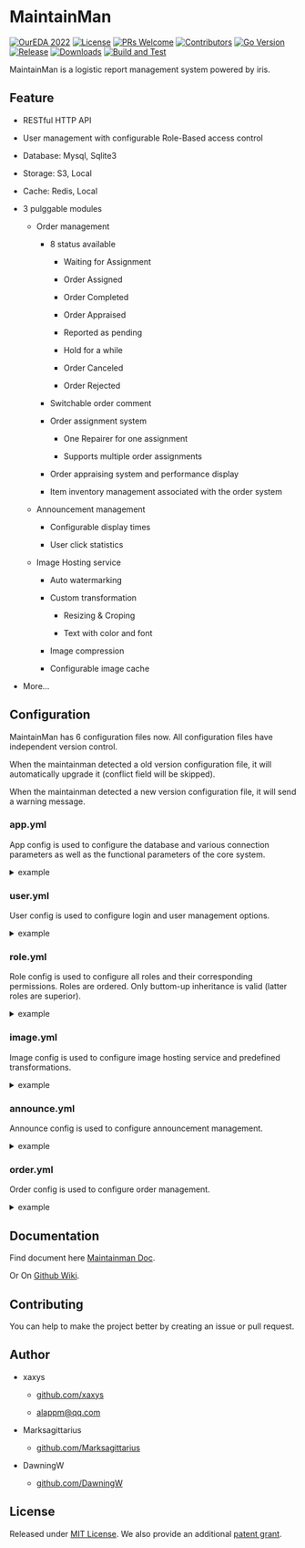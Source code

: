 # MaintainMan

[![OurEDA 2022](https://img.shields.io/badge/OurEDA-2022-00ffcc.svg)](https://img.shields.io/badge/OurEDA-2022-00ffcc)
[![License](https://img.shields.io/badge/license-MIT%20with%20PATENTS-green.svg)](https://github.com/xaxys/MaintainMan/blob/master/LICENSE)
[![PRs Welcome](https://img.shields.io/badge/PRs-welcome-brightgreen.svg)](https://github.com/xaxys/MaintainMan/pulls)
[![Contributors](https://img.shields.io/github/contributors/xaxys/maintainman.svg)](https://github.com/xaxys/MaintainMan/graphs/contributors)
[![Go Version](https://img.shields.io/github/go-mod/go-version/xaxys/maintainman.svg)](https://github.com/xaxys/MaintainMan/blob/master/go.mod)
[![Release](https://img.shields.io/github/v/release/xaxys/maintainman.svg)](https://github.com/xaxys/MaintainMan/releases)
[![Downloads](https://img.shields.io/github/downloads/xaxys/maintainman/total.svg)](https://github.com/xaxys/MaintainMan/releases)
[![Build and Test](https://github.com/xaxys/MaintainMan/actions/workflows/main.yml/badge.svg)](https://github.com/xaxys/MaintainMan/actions/workflows/main.yml)

MaintainMan is a logistic report management system powered by iris.

## Feature

- RESTful HTTP API

- User management with configurable Role-Based access control

- Database: Mysql, Sqlite3

- Storage: S3, Local

- Cache: Redis, Local

- 3 pulggable modules

  - Order management

    - 8 status available

      - Waiting for Assignment

      - Order Assigned

      - Order Completed

      - Order Appraised

      - Reported as pending

      - Hold for a while

      - Order Canceled

      - Order Rejected

    - Switchable order comment

    - Order assignment system

      - One Repairer for one assignment

      - Supports multiple order assignments

    - Order appraising system and performance display

    - Item inventory management associated with the order system

  - Announcement management
  
    - Configurable display times

    - User click statistics

  - Image Hosting service
  
    - Auto watermarking

    - Custom transformation

      - Resizing & Croping

      - Text with color and font

    - Image compression

    - Configurable image cache

- More...

## Configuration

MaintainMan has 6 configuration files now. All configuration files have independent version control.

When the maintainman detected a old version configuration file, it will automatically upgrade it (conflict field will be skipped).

When the maintainman detected a new version configuration file, it will send a warning message.

### app.yml

App config is used to configure the database and various connection parameters as well as the functional parameters of the core system.

<details>
<summary>example</summary>

```yaml
app:
  # application name.
  name: "maintainman"
  # listen port.
  listen: ":8080"
  # log level (debug, info, warn, error, fatal).
  loglevel: "debug"

  page:
    # max number of items in a page.
    # http request paramenter `limit` must not exceed this value.
    limit: 100
    # default number of items in a page.
    # this number will be used when http request paramenter `limit`
    # is not specified or <= 0.
    default: 50

token:
  # token secret.
  # IMPORTANT! you'd better change it to a random string or a strong
  # secret key.
  key: ""
  # token expire duration.
  expire: "30m"

database:
  # database type (mysql, sqlite).
  driver: "mysql"
  mysql:
    host: "localhost"
    port: 3306
    name: "maintainman"
    params: "parseTime=true&loc=Local&charset=utf8mb4"
    user: "root"
    password: ""
  sqlite:
    # sqlite database file path.
    path: "maintainman.db"

storage:
  # storage type (local, s3).
  driver: "local"
  local:
    path: "./files"
  # if s3 connection defined here, module config without s3 connection
  # will use the connection defined here.
  s3:
    access_key: ""
    secret_key: ""
    bucket: ""
    region: ""

cache:
  # cache type (local, redis).
  driver: "local"
  # cache limit. if the cache limit is reached, some entries will be
  # evicted automatically.
  # if the cache limit is 0, no entries will not be evicted.
  limit: 268435456 # 256M
  redis:
    host: "localhost"
    port: 6379
    password: ""

# channel size of event bus (message bus).
bus_buffer: 1000

```

</details>

### user.yml

User config is used to configure login and user management options.

<details>
<summary>example</summary>

```yaml
wechat:
  # wechat appid.
  appid: ""
  # wechat secret.
  secret: ""
  # whether a unregistered user will be registered on wechat login.
  # if false, reponse code will be `403` when a unregistered user try
  # wechat login.
  # if true, a unregistered user will be registered on wechat login.
  # username will be open_id and user will be assigned a random password.
  fastlogin: true

cache:
  # cache type (local, redis).
  driver: local
  # cache limit.
  limit: 268435456 # 256M
  # if redis, connection has been configured in app.yml

# the admin user configuration.
# only apply at first initialization.
# IMPORTANT! you'd better change it to some strong password and delete
# belowing entries after the first initialization.
admin:
  name: "admin"
  display_name: "maintainman default admin"
  role_name: "super_admin"
  password: "12345678"

```

</details>

### role.yml

Role config is used to configure all roles and their corresponding permissions. Roles are ordered. Only buttom-up inheritance is valid (latter roles are superior).

<details>
<summary>example</summary>

```yaml
role:

- display_name: 封停用户
  name: banned
  permissions: []
  inheritance: []

- name: guest
  display_name: 访客
  guest: true
  permissions:
  - user.register
  - user.login
  - user.wxlogin
  - user.wxregister
  inheritance: []

- name: user
  display_name: 普通用户
  default: true
  permissions:
  - image.upload
  - image.view
  - user.view
  - user.update
  - user.renew
  - role.view
  - announce.view
  - announce.hit
  - order.view
  - order.create
  - order.cancel
  - order.update
  - order.appraise
  - order.urgence
  - order.comment.view
  - order.comment.create
  - order.comment.delete
  - tag.view.1
  - tag.add.1
  # `tag.add.1` is a special permission.
  # in `perm.?` pattern, if `?` is a number, the number will be compared
  # to judge whether the role has the permission.
  # e.g. if a role has `perm.2`, then the `perm.2` and `perm.1` will be
  # judge as true.
  inheritance:
  - guest

- name: maintainer
  display_name: 维护工
  permissions:
  - order.viewfix
  - order.reject
  - order.report
  - order.complete
  - item.consume
  - item.viewall
  - tag.view.2
  - tag.add.2
  inheritance:
  - user

- name: super_maintainer
  display_name: 维护工（可自行接单）
  permissions:
  - order.selfassign
  - order.viewall
  inheritance:
  - maintainer

- name: admin
  display_name: 管理员
  permissions:
  - image.*
  - division.*
  - announce.*
  - order.*
  - tag.*
  - item.*
  # in `perm.*` pattern, `*` means any, all sub permissions under perm will
  # be judged as true.
  inheritance:
  - maintainer

- name: super_admin
  display_name: 超级管理员
  permissions:
  - '*'
  inheritance:
  - admin

```

</details>

### image.yml

Image config is used to configure image hosting service and predefined transformations.

<details>
<summary>example</summary>

```yaml
# jpeg compression quality.
jpeg_quality: 80
# max gif color number.
gif_num_colors: 256
# all image after transformation will be cached as jpeg.
cache_as_jpeg: true
# all image uploaded will be saved as gif.
save_as_jpeg: false

upload:
  # upload request returns straight after image is processed by the server.
  # but saving might still fail.
  async: false
  # the max file size of image allowed to upload.
  max_file_size: 10485760 # 10 MB
  # the max dimension of image allowed to upload.
  max_pixels: 15000000    # 15 million pixels
  # the throttling rate control.
  throttling:
    # the max number of requests allowed in a period.
    burst: 20
    # the duration between requests.
    rate: 1
    # the purge duration.
    purge: 1m
    # the expiration duration.
    expire: 1m

cache:
  # cache type (local, redis).
  driver: local
  # cache limit. if the cache limit is reached, image in storage
  # will be deteted automatically.
  # if the cache limit is 0, no entries will not be evicted.
  # (strongly not recommended)
  limit: 1073741824 # 1 GB
  # if redis, connection has been configured in app.yml

storage:
  # storage type (local, s3).
  driver: local
  local:
    path: ./images
  s3:
    # if access_key and secret_key are not set, s3 connection defined
    # in app.yml will be used.
    # access_key: ""
    # secret_key: ""
    # region: ""
    bucket: "Image"
  # image cache storage. sub path of main storage.
  # e.g. if main storage is ./images, cache storage is ./images/cache,
  cache:
    # whether the storage path will be cleaned up on server start.
    # recommended to be true if you are using local cache instead of redis.
    clean: true

transformations:
  # predefined transformations.
  # square returns a 256 x 256 square image chopped from the center.
  square:
    params:   w_256,h_256,c_p,g_c
    # Run on every upload
    eager:   true
  # watermarked returns a equal scaling, 800 widthm, watermarked image.
  watermarked:
    # if params is not set, the transformation will be applied on.
    default: true
    params: w_800
    texts:
    # text will be added to the bottom right corner of the image.
    # the {{.Name}} will be replaced by the upload user name.
    - content: "{{.Name}}@MaintainMan"
      gravity: se
      # text position in the image. relative to gravity.
      # non-negative integer.
      x-pos:   10
      y-pos:   0
      # color format is hex.
      # e.g. #RRGGBBAA or #RRGGBB or #RGBA or #RGB
      color:   "#808080CC"
      # font file path. if not set, will search filename in
      # embedded fonts.
      font:    fonts/SourceHanSans-Regular.ttf
      size:    14

```

</details>

### announce.yml

Announce config is used to configure announcement management.

<details>
<summary>example</summary>

```yaml
# the duration that a user hit the same announcement will not
# be counted repeatedly.
hit_expire: "12h"

cache:
  driver: "local"
  limit: 268435456 # 256M

```

</details>

### order.yml

Order config is used to configure order management.

<details>
<summary>example</summary>

```yaml
# Whether item count can be negative.
# if false, an `item count is not enough` error may be returned on
# item consuming.
item_can_negative: true

appraise:
  # the duration that a user can appraise the order after the
  # order completed.
  # the order will be appraised automatically after the duration.
  timeout: "72h"
  # the duration that the system will check the timeouted unappraised order.
  purge: "10m"
  # the default appraise score of timeouted unappraised order.
  default: 5

notify:
  wechat:
    status:
      tmpl:   "微信订阅消息模板id"
      order:  "模板中 订单编号 字段名"
      title:  "模板中 订单标题 字段名"
      status: "模板中 订单状态 字段名"
      time:   "模板中 订单更新时间 字段名"
      other:  "模板中 备注 字段名 (用于传递维修工信息)"

    comment:
      tmpl:    "微信留言消息模板id"
      title:   "模板中 订单标题 字段名"
      name:    "模板中 留言人 字段名"
      messgae: "模板中 留言内容 字段名"
      time:    "模板中 留言时间 字段名"

```

</details>

## Documentation

Find document here [Maintainman Doc](https://maintainman.oasis.run/).

Or On [Github Wiki](https://github.com/xaxys/MaintainMan/wiki/API-Docs).

## Contributing

You can help to make the project better by creating an issue or pull request.

## Author

- xaxys

  - [github.com/xaxys](https://github.com/xaxys)

  - [alappm@qq.com](mailto:alappm@qq.com)

- Marksagittarius

  - [github.com/Marksagittarius](https://github.com/Marksagittarius)

- DawningW

  - [github.com/DawningW](https://github.com/DawningW)

## License

Released under [MIT License](https://github.com/xaxys/MaintainMan/blob/master/LICENSE). We also provide an additional [patent grant](https://github.com/xaxys/MaintainMan/blob/master/PATENTS).

